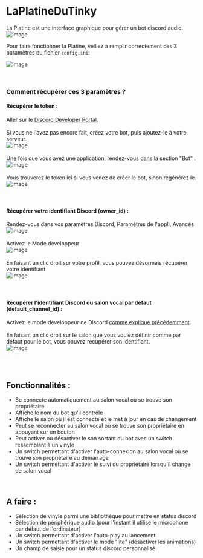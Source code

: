# LaPlatineDuTinky
La Platine est une interface graphique pour gérer un bot discord audio.
<br>
![image](https://user-images.githubusercontent.com/104074343/229366817-d1d3d041-2b2f-45d5-8806-76582e3f2c93.png)

Pour faire fonctionner la Platine, veillez à remplir correctement ces 3 paramètres du fichier `config.ini`:

![image](https://user-images.githubusercontent.com/104074343/229365946-7413daaa-fd8c-442b-b357-4d050fa824ce.png)

<br>

### Comment récupérer ces 3 paramètres ?
#### Récupérer le token :
Aller sur le [Discord Developer Portal](https://discord.com/developers/applications).
<br><br>
Si vous ne l'avez pas encore fait, créez votre bot, puis ajoutez-le à votre serveur.
<br>
![image](https://user-images.githubusercontent.com/104074343/229367018-174341d9-3f80-44f3-bb5b-155eb05a2db6.png)
<br><br>
Une fois que vous avez une application, rendez-vous dans la section "Bot" :
<br>![image](https://user-images.githubusercontent.com/104074343/229367203-5de91a14-6c7c-4129-bb53-ca2c0afa2c5e.png)
<br><br>
Vous trouverez le token ici si vous venez de créer le bot, sinon regénérez le.
<br> ![image](https://user-images.githubusercontent.com/104074343/229367299-2882cc93-9fed-44a1-96cd-fce0497e3f75.png)
<br><br><br>
#### Récupérer votre identifiant Discord (owner_id) :
Rendez-vous dans vos paramètres Discord, Paramètres de l'appli, Avancés
<br>![image](https://user-images.githubusercontent.com/104074343/229367458-c4a70877-0880-42cb-a72c-4517a6b2d220.png)
<br><br>
Activez le Mode développeur
<br>![image](https://user-images.githubusercontent.com/104074343/229367528-fc1ed3f6-fad3-44b3-8c7b-eb8825be0854.png)
<br><br>
En faisant un clic droit sur votre profil, vous pouvez désormais récupérer votre identifiant
<br>![image](https://user-images.githubusercontent.com/104074343/229367677-beeff0fd-a641-41f6-98d4-db8798cd7e98.png)
<br><br><br>
#### Récupérer l'identifiant Discord du salon vocal par défaut (default_channel_id) :
Activez le mode développeur de Discord [comme expliqué précédemment](https://github.com/CedricHombourger/LaPlatineDuTinky/edit/master/README.md#r%C3%A9cup%C3%A9rer-votre-identifiant-discord-owner_id-).
<br><br>
En faisant un clic droit sur le salon que vous voulez définir comme par défaut pour le bot, vous pouvez récupérer son identifiant.
<br>![image](https://user-images.githubusercontent.com/104074343/229368068-f622ca37-8d96-414f-83da-2a87f7e5563c.png)




<br><br>
## Fonctionnalités :
- Se connecte automatiquement au salon vocal où se trouve son propriétaire
- Affiche le nom du bot qu'il contrôle
- Affiche le salon où il est connecté et le met à jour en cas de changement
- Peut se reconnecter au salon vocal où se trouve son propriétaire en appuyant sur un bouton
- Peut activer ou désactiver le son sortant du bot avec un switch ressemblant à un vinyle
- Un switch permettant d'activer l'auto-connexion au salon vocal où se trouve son propriétaire au démarrage
- Un switch permettant d'activer le suivi du propriétaire lorsqu'il change de salon vocal

<br>

## A faire :
- Sélection de vinyle parmi une bibliothèque pour mettre en status discord
- Sélection de périphérique audio (pour l'instant il utilise le microphone par défaut de l'ordinateur)
- Un switch permettant d'activer l'auto-play au lancement
- Un switch permettant d'activer le mode "lite" (désactiver les animations)
- Un champ de saisie pour un status discord personnalisé
